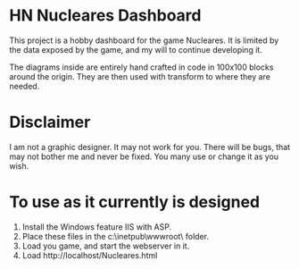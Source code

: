 # HN Nucleares Dashboard

This project is a hobby dashboard for the game Nucleares.
It is limited by the data exposed by the game, and my will to continue developing it.

The diagrams inside are entirely hand crafted in code in 100x100 blocks around the origin.
They are then used with transform to where they are needed.

# Disclaimer

I am not a graphic designer.
It may not work for you.
There will be bugs, that may not bother me and never be fixed.
You many use or change it as you wish.

# To use as it currently is designed

1. Install the Windows feature IIS with ASP.
2. Place these files in the c:\inetpub\wwwroot\ folder.
3. Load you game, and start the webserver in it.
4. Load http://localhost/Nucleares.html